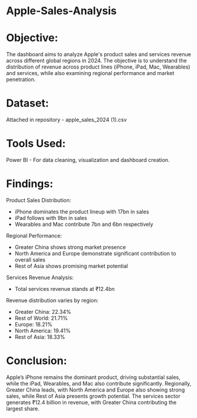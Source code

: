 # Apple-Sales-Analysis
# Objective:
The dashboard aims to analyze Apple's product sales and services revenue across different global regions in 2024. The objective is to understand the distribution of revenue across product lines (iPhone, iPad, Mac, Wearables) and services, while also examining regional performance and market penetration.

# Dataset:
Attached in repository - apple_sales_2024 (1).csv

# Tools Used:
Power BI - For data cleaning, visualization and dashboard creation.

# Findings:
Product Sales Distribution:
- iPhone dominates the product lineup with 17bn in sales
- iPad follows with 9bn in sales
- Wearables and Mac contribute 7bn and 6bn respectively

Regional Performance:
- Greater China shows strong market presence
- North America and Europe demonstrate significant contribution to overall sales
- Rest of Asia shows promising market potential


Services Revenue Analysis:
- Total services revenue stands at ₹12.4bn

Revenue distribution varies by region:
- Greater China: 22.34%
- Rest of World: 21.71%
- Europe: 18.21%
- North America: 19.41%
- Rest of Asia: 18.33%

# Conclusion:
Apple’s iPhone remains the dominant product, driving substantial sales, while the iPad, Wearables, and Mac also contribute significantly. Regionally, Greater China leads, with North America and Europe also showing strong sales, while Rest of Asia presents growth potential. The services sector generates ₹12.4 billion in revenue, with Greater China contributing the largest share.
